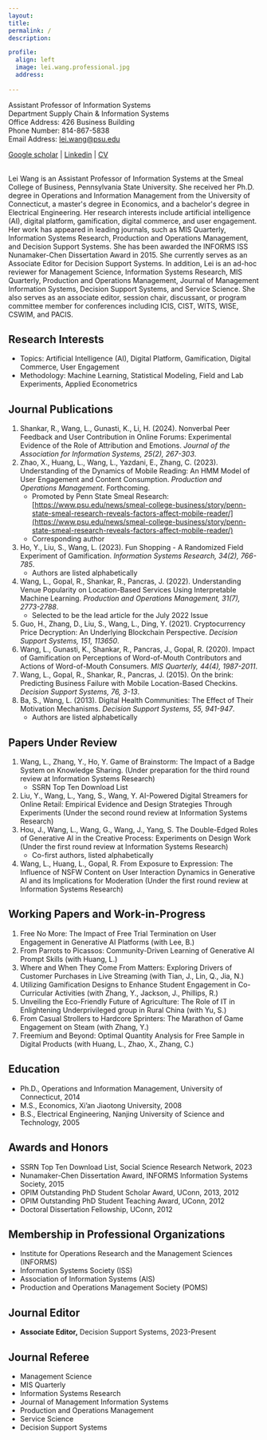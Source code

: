 ```yaml
---
layout: 
title: 
permalink: /
description: 

profile:
  align: left
  image: lei.wang.professional.jpg
  address: 
  
---
```


Assistant Professor of Information Systems<br>
Department Supply Chain & Information Systems<br>
Office Address: 426 Business Building<br>
Phone Number: 814-867-5838<br>
Email Address: lei.wang@psu.edu

 
[Google scholar](https://scholar.google.com/citations?hl=en&user=wJNAAmIAAAAJ&view_op=list_works&sortby=pubdate) | [Linkedin](https://www.linkedin.com/in/lei-wang-88810a3a/) | [CV](/assets/files/lei.wang.cv.pdf)<br><br>

Lei Wang is an Assistant Professor of Information Systems at the Smeal College of Business, Pennsylvania State University. She received her Ph.D. degree in Operations and Information Management from the University of Connecticut, a master's degree in Economics, and a bachelor's degree in Electrical Engineering. Her research interests include artificial intelligence (AI), digital platform, gamification, digital commerce, and user engagement. Her work has appeared in leading journals, such as MIS Quarterly, Information Systems Research, Production and Operations Management, and Decision Support Systems. She has been awarded the INFORMS ISS Nunamaker-Chen Dissertation Award in 2015. She currently serves as an Associate Editor for Decision Support Systems. In addition, Lei is an ad-hoc reviewer for Management Science, Information Systems Research, MIS Quarterly, Production and Operations Management, Journal of Management Information Systems, Decision Support Systems, and Service Science. She also serves as an associate editor, session chair, discussant, or program committee member for conferences including ICIS, CIST, WITS, WISE, CSWIM, and PACIS.<br>

## Research Interests
- Topics: Artificial Intelligence (AI), Digital Platform, Gamification, Digital Commerce, User Engagement
- Methodology: Machine Learning, Statistical Modeling, Field and Lab Experiments, Applied Econometrics


## Journal Publications
1. Shankar, R., Wang, L., Gunasti, K., Li, H. (2024). Nonverbal Peer Feedback and User Contribution in Online Forums: Experimental Evidence of the Role of Attribution and Emotions. *Journal of the Association for Information Systems, 25(2), 267-303*.
2. Zhao, X., Huang, L., Wang, L., Yazdani, E., Zhang, C. (2023). Understanding of the Dynamics of Mobile Reading: An HMM Model of User Engagement and Content Consumption. *Production and Operations Management*. Forthcoming.
   - Promoted by Penn State Smeal Research: [https://www.psu.edu/news/smeal-college-business/story/penn-state-smeal-research-reveals-factors-affect-mobile-reader/](https://www.psu.edu/news/smeal-college-business/story/penn-state-smeal-research-reveals-factors-affect-mobile-reader/)
   - Corresponding author
3. Ho, Y., Liu, S., Wang, L. (2023). Fun Shopping - A Randomized Field Experiment of Gamification. *Information Systems Research, 34(2), 766-785*.
   - Authors are listed alphabetically
4. Wang, L., Gopal, R., Shankar, R., Pancras, J. (2022). Understanding Venue Popularity on Location-Based Services Using Interpretable Machine Learning. *Production and Operations Management, 31(7), 2773-2788*.
   - Selected to be the lead article for the July 2022 Issue
5. Guo, H., Zhang, D., Liu, S., Wang, L., Ding, Y. (2021). Cryptocurrency Price Decryption: An Underlying Blockchain Perspective. *Decision Support Systems, 151, 113650*.
6. Wang, L., Gunasti, K., Shankar, R., Pancras, J., Gopal, R. (2020). Impact of Gamification on Perceptions of Word-of-Mouth Contributors and Actions of Word-of-Mouth Consumers. *MIS Quarterly, 44(4), 1987-2011*.
7. Wang, L., Gopal, R., Shankar, R., Pancras, J. (2015). On the brink: Predicting Business Failure with Mobile Location-Based Checkins. *Decision Support Systems, 76, 3-13*.
8. Ba, S., Wang, L. (2013). Digital Health Communities: The Effect of Their Motivation Mechanisms. *Decision Support Systems, 55, 941-947*.
   - Authors are listed alphabetically

## Papers Under Review
1. Wang, L., Zhang, Y., Ho, Y. Game of Brainstorm: The Impact of a Badge System on Knowledge Sharing. (Under preparation for the third round review at Information Systems Research)
   - SSRN Top Ten Download List
2. Liu, Y., Wang, L., Yang, S., Wang, Y. AI-Powered Digital Streamers for Online Retail: Empirical Evidence and Design Strategies Through Experiments (Under the second round review at Information Systems Research)
3. Hou, J., Wang, L., Wang, G., Wang, J., Yang, S. The Double-Edged Roles of Generative AI in the Creative Process: Experiments on Design Work (Under the first round review at Information Systems Research)
   - Co-first authors, listed alphabetically
4. Wang, L., Huang, L., Gopal, R. From Exposure to Expression: The Influence of NSFW Content on User Interaction Dynamics in Generative AI and its Implications for Moderation (Under the first round review at Information Systems Research)

## Working Papers and Work-in-Progress
1. Free No More: The Impact of Free Trial Termination on User Engagement in Generative AI Platforms (with Lee, B.)
2. From Parrots to Picassos: Community-Driven Learning of Generative AI Prompt Skills (with Huang, L.)
3. Where and When They Come From Matters: Exploring Drivers of Customer Purchases in Live Streaming (with Tian, J., Lin, Q., Jia, N.)
4. Utilizing Gamification Designs to Enhance Student Engagement in Co-Curricular Activities (with Zhang, Y., Jackson, J., Phillips, R.)
5. Unveiling the Eco-Friendly Future of Agriculture: The Role of IT in Enlightening Underprivileged group in Rural China (with Yu, S.)
6. From Casual Strollers to Hardcore Sprinters: The Marathon of Game Engagement on Steam (with Zhang, Y.)
7. Freemium and Beyond: Optimal Quantity Analysis for Free Sample in Digital Products (with Huang, L., Zhao, X., Zhang, C.)

## Education
- Ph.D., Operations and Information Management, University of Connecticut, 2014
- M.S., Economics, Xi’an Jiaotong University, 2008
- B.S., Electrical Engineering, Nanjing University of Science and Technology, 2005

## Awards and Honors
- SSRN Top Ten Download List, Social Science Research Network, 2023
- Nunamaker-Chen Dissertation Award, INFORMS Information Systems Society, 2015
- OPIM Outstanding PhD Student Scholar Award, UConn, 2013, 2012
- OPIM Outstanding PhD Student Teaching Award, UConn, 2012
- Doctoral Dissertation Fellowship, UConn, 2012
  
## Membership in Professional Organizations
- Institute for Operations Research and the Management Sciences (INFORMS)
- Information Systems Society (ISS)
- Association of Information Systems (AIS)
- Production and Operations Management Society (POMS)

## Journal Editor
- **Associate Editor,** Decision Support Systems, 2023-Present

## Journal Referee
- Management Science
- MIS Quarterly
- Information Systems Research
- Journal of Management Information Systems
- Production and Operations Management
- Service Science
- Decision Support Systems
